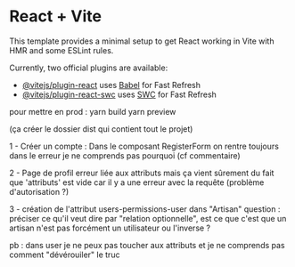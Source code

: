 # React + Vite

This template provides a minimal setup to get React working in Vite with HMR and some ESLint rules.

Currently, two official plugins are available:

- [@vitejs/plugin-react](https://github.com/vitejs/vite-plugin-react/blob/main/packages/plugin-react/README.md) uses [Babel](https://babeljs.io/) for Fast Refresh
- [@vitejs/plugin-react-swc](https://github.com/vitejs/vite-plugin-react-swc) uses [SWC](https://swc.rs/) for Fast Refresh

pour mettre en prod : 
yarn build
yarn preview

(ça créer le dossier dist qui contient tout le projet)


1 - Créer un compte : 
Dans le composant RegisterForm on rentre toujours dans le erreur je ne comprends pas pourquoi (cf commentaire)

2 - Page de profil
erreur liée aux attributs mais ça vient sûrement du fait que 'attributs' est vide car il y a une erreur avec la requête (problème d'autorisation ?)

3 - création de l'attribut users-permissions-user dans "Artisan"
question : préciser ce qu'il veut dire par "relation optionnelle", est ce que c'est que un artisan n'est pas forcément un utilisateur ou l'inverse ?

pb : dans user je ne peux pas toucher aux attributs et je ne comprends pas comment "dévérouiler" le truc
